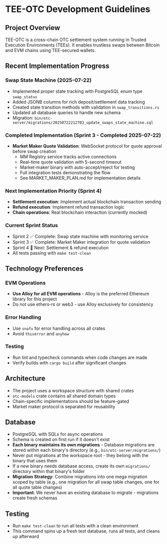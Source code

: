 # TEE-OTC Development Guidelines

## Project Overview

TEE-OTC is a cross-chain OTC settlement system running in Trusted Execution Environments (TEEs). It enables trustless swaps between Bitcoin and EVM chains using TEE-secured wallets.

## Recent Implementation Progress

### Swap State Machine (2025-07-22)
- Implemented proper state tracking with PostgreSQL enum type `swap_status`
- Added JSONB columns for rich deposit/settlement data tracking
- Created state transition methods with validation in `swap_transitions.rs`
- Updated all database queries to handle new schema
- Migration: `bin/otc-server/migrations/20250722212703_update_swaps_state_machine.sql`

### Completed Implementation (Sprint 3 - Completed 2025-07-22)
- **Market Maker Quote Validation**: WebSocket protocol for quote approval before swap creation
  - MM Registry service tracks active connections
  - Real-time quote validation with 5-second timeout  
  - Market-maker binary with auto-accept/reject for testing
  - Full integration tests demonstrating the flow
  - See MARKET_MAKER_PLAN.md for implementation details

### Next Implementation Priority (Sprint 4)
- **Settlement execution**: Implement actual blockchain transaction sending
- **Refund execution**: Implement refund transaction logic
- **Chain operations**: Real blockchain interaction (currently mocked)

### Current Sprint Status
- Sprint 2 ✅ Complete: Swap state machine with monitoring service
- Sprint 3 ✅ Complete: Market Maker integration for quote validation
- Sprint 4 🔄 Next: Settlement & refund execution
- All tests passing with `make test-clean`

## Technology Preferences

### EVM Operations

- **Use Alloy for all EVM operations** - Alloy is the preferred Ethereum library for this project
- Do not use ethers-rs or web3 - use Alloy exclusively for consistency

### Error Handling

- Use `snafu` for error handling across all crates
- Avoid `thiserror` and `anyhow`

### Testing

- Run lint and typecheck commands when code changes are made
- Verify builds with `cargo build` after significant changes

## Architecture

- The project uses a workspace structure with shared crates
- `otc-models` crate contains all shared domain types
- Chain-specific implementations should be feature-gated
- Market maker protocol is separated for reusability

## Database

- PostgreSQL with SQLx for async operations
- Schema is created on first run if it doesn't exist
- **Each binary maintains its own migrations** - Database migrations are stored within each binary's directory (e.g., `bin/otc-server/migrations/`)
- Never put migrations at the workspace root - they belong with the binary that uses them
- If a new binary needs database access, create its own `migrations/` directory within that binary's folder
- **Migration Strategy**: Combine migrations into one mega migration scoped by table (e.g., one migration for all swap table changes, one for all quote table changes)
- **Important**: We never have an existing database to migrate - migrations create fresh schemas

## Testing

- Run `make test-clean` to run all tests with a clean environment
- This command spins up a fresh test database, runs all tests, and cleans up afterward
